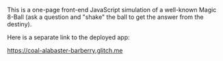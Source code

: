 This is a one-page front-end JavaScript simulation of a well-known Magic 8-Ball (ask a question and "shake" the ball to get the answer from the destiny).

Here is a separate link to the deployed app:

https://coal-alabaster-barberry.glitch.me
